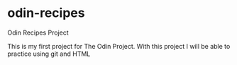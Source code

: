 # odin-recipes
Odin Recipes Project

This is my first project for The Odin Project.
With this project I will be able to practice using git and HTML
